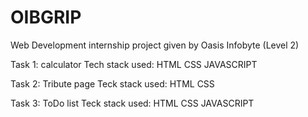 # OIBGRIP
Web Development internship project given by Oasis Infobyte (Level 2)

Task 1: calculator 
Tech stack used: HTML CSS JAVASCRIPT

Task 2: Tribute page 
Teck stack used: HTML CSS

Task 3: ToDo list
Teck stack used: HTML CSS JAVASCRIPT
